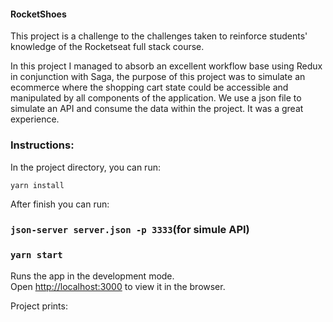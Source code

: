 #### RocketShoes

This project is a challenge to the challenges taken to reinforce students' knowledge of the Rocketseat full stack course.

In this project I managed to absorb an excellent workflow base using Redux in conjunction with Saga, the purpose of this project was to simulate an ecommerce where the shopping cart state could be accessible and manipulated by all components of the application. We use a json file to simulate an API and consume the data within the project. It was a great experience.

### Instructions:

In the project directory, you can run:

`yarn install`

After finish you can run:

### `json-server server.json -p 3333`(for simule API)

### `yarn start`

Runs the app in the development mode.<br>
Open [http://localhost:3000](http://localhost:3000) to view it in the browser.

Project prints:
